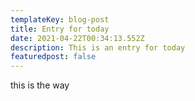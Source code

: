 ```yaml
---
templateKey: blog-post
title: Entry for today
date: 2021-04-22T00:34:13.552Z
description: This is an entry for today
featuredpost: false
---
```

this is the way